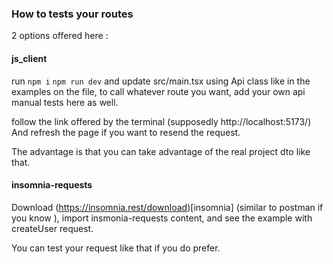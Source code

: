 ### How to tests your routes

2 options offered here :
#### js_client
run
```npm i```
```npm run dev```
and update src/main.tsx using Api class like in the examples on the file, to call whatever route you want, add your own api manual tests here as well.

follow the link offered by the terminal (supposedly http://localhost:5173/)
And refresh the page if you want to resend the request.

The advantage is that you can take advantage of the real project dto like that.


#### insomnia-requests
Download (https://insomnia.rest/download)[insomnia] (similar to postman if you know ), import insmonia-requests content, and see the example with createUser request.

You can test your request like that if you do prefer.